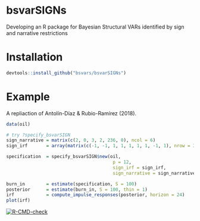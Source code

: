 
<!-- README.md is generated from README.Rmd. Please edit that file -->

# bsvarSIGNs

Developing an R package for Bayesian Structural VARs identified by sign
and narrative restrictions

# Installation

``` r
devtools::install_github("bsvars/bsvarSIGNs")
```

# Example

A repliaction of Antolín-Díaz & Rubio-Ramírez (2018).

``` r
data(oil)

# try ?specify_bsvarSIGN
sign_narrative = matrix(c(2, 0, 3, 2, 236, 0), ncol = 6)
sign_irf       = array(matrix(c(-1, -1, 1, 1, 1, 1, 1, -1, 1), nrow = 3), dim = c(3, 3, 1))

specification  = specify_bsvarSIGN$new(oil,
                                        p = 12,
                                        sign_irf = sign_irf,
                                        sign_narrative = sign_narrative)

burn_in        = estimate(specification, S = 100)
posterior      = estimate(burn_in, S = 100, thin = 1)
irf            = compute_impulse_responses(posterior, horizon = 24)
plot(irf)
```

<!-- badges: start -->

[![R-CMD-check](https://github.com/bsvars/bsvarSIGNs/actions/workflows/R-CMD-check.yaml/badge.svg)](https://github.com/bsvars/bsvarSIGNs/actions/workflows/R-CMD-check.yaml)
<!-- badges: end -->
